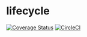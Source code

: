 # lifecycle

[![Coverage Status](https://coveralls.io/repos/github/zvelo/lifecycle/badge.svg?branch=master&t=BrJaSB)](https://coveralls.io/github/zvelo/lifecycle?branch=master) [![CircleCI](https://circleci.com/gh/zvelo/lifecycle.svg?style=svg&circle-token=abbf974ffd8e51d48953997d332732a2c27975b4)](https://circleci.com/gh/zvelo/lifecycle)
